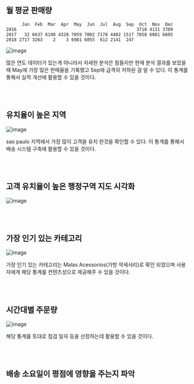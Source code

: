 ## 월 평균 판매량

```
      Jan  Feb  Mar  Apr  May  Jun  Jul  Aug  Sep  Oct  Nov  Dec
2016                                              3710 4131 3709
2017   32 6637 6108 4328 7059 7002 7178 4482 1517 7058 6081 6605
2018 2717 3263    2    3 6981 6055  612 2141  247
```

![image](https://github.com/iJaeDragon/Olist-Brazil_E-Commerce_System_Data_Analysis/assets/66985977/a26374d3-804a-44bb-9759-0981fa063588)

많은 연도 데이터가 있는게 아니라서 자세한 분석은 힘들지만 현재 분석 결과를 보았을 때 May에 가장 많은 판매율을 기록했고 Sep에 급격히 저하된 걸 알 수 있다.
이 통계를 통해서 실적 개선에 활용할 수 있을 것이다.

<br/><br/>

## 유치율이 높은 지역

![image](https://github.com/iJaeDragon/Olist-Brazil_E-Commerce_System_Data_Analysis/assets/66985977/7871643c-3726-4a04-8f9a-7fadb949c497)

sao paulo 지역에서 가장 많이 고객을 유치 한것을 확인할 수 있다.
이 통계를 통해서 배송 시스템 구축에 활용할 수 있을 것이다.

<br/><br/>

## 고객 유치율이 높은 행정구역 지도 시각화

![image](https://github.com/iJaeDragon/Olist-Brazil_E-Commerce_System_Data_Analysis/assets/66985977/c8cdfab1-d3a6-403f-a2ab-f062aef2d798)

<br/><br/>

## 가장 인기 있는 카테고리

![image](https://github.com/iJaeDragon/Olist-Brazil_E-Commerce_System_Data_Analysis/assets/66985977/90d4305e-5deb-461a-a90f-3617b727ff7d)

가장 인기 있는 카테고리는 Malas Acessorios(가방 악세사리)로 확인 되었으며
사용자에게 해당 통계를 컨텐츠성으로 제공해주 수 있을 것이다.

<br/><br/>

## 시간대별 주문량

![image](https://github.com/iJaeDragon/Olist-Brazil_E-Commerce_System_Data_Analysis/assets/66985977/f77462ff-462b-4a86-8f90-5763886c2864)

해당 통계를 토대로 점검 일자 등을 선정하는데 활용할 수 있을 것이다.

<br/><br/>

## 배송 소요일이 평점에 영향을 주는지 파악


